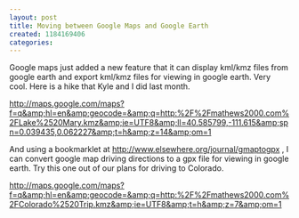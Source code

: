 ```yaml
---
layout: post
title: Moving between Google Maps and Google Earth
created: 1184169406
categories:
---
```

Google maps just  added a new feature that it can display kml/kmz files from google earth and  export kml/kmz files for viewing in google earth.  Very cool.  Here is a hike  that Kyle and I did last month.   

http://maps.google.com/maps?f=q&amp;hl=en&amp;geocode=&amp;q=http:%2F%2Fmathews2000.com%2FLake%2520Mary.kmz&amp;ie=UTF8&amp;ll=40.585799,-111.615&amp;spn=0.039435,0.062227&amp;t=h&amp;z=14&amp;om=1
   
And using a  bookmarklet at  http://www.elsewhere.org/journal/gmaptogpx ,  I can convert google map driving directions to a gpx file for viewing in google  earth.  Try this one out of our plans for driving to Colorado.

http://maps.google.com/maps?f=q&amp;hl=en&amp;geocode=&amp;q=http:%2F%2Fmathews2000.com%2FColorado%2520Trip.kmz&amp;ie=UTF8&amp;t=h&amp;z=7&amp;om=1
   

